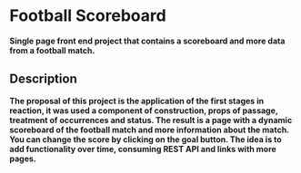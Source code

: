 <h1><b>Football Scoreboard<b></h1>
Single page front end project that contains a scoreboard and more data from a football match.

<h2><b>Description<b></h2>
The proposal of this project is the application of the first stages in reaction, it was used a component of construction, props of passage, treatment of occurrences and status. The result is a page with a dynamic scoreboard of the football match and more information about the match. You can change the score by clicking on the goal button.
The idea is to add functionality over time, consuming REST API and links with more pages.
